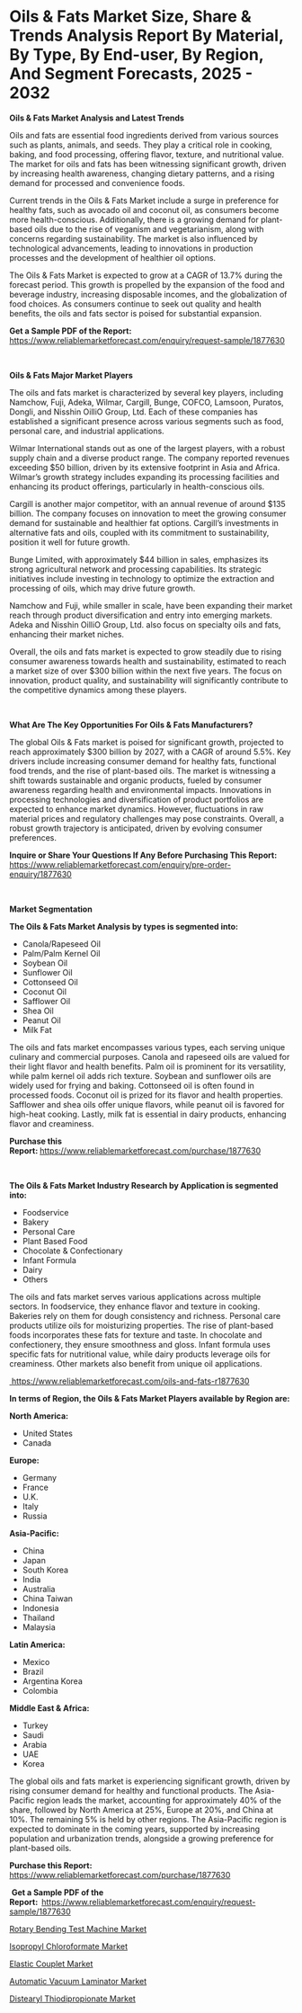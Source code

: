 <p><h1>Oils & Fats Market Size, Share & Trends Analysis Report By Material, By Type, By End-user, By Region, And Segment Forecasts, 2025 - 2032</h1></p><p><strong>Oils & Fats Market Analysis and Latest Trends</strong></p>
<p><p>Oils and fats are essential food ingredients derived from various sources such as plants, animals, and seeds. They play a critical role in cooking, baking, and food processing, offering flavor, texture, and nutritional value. The market for oils and fats has been witnessing significant growth, driven by increasing health awareness, changing dietary patterns, and a rising demand for processed and convenience foods.</p><p>Current trends in the Oils & Fats Market include a surge in preference for healthy fats, such as avocado oil and coconut oil, as consumers become more health-conscious. Additionally, there is a growing demand for plant-based oils due to the rise of veganism and vegetarianism, along with concerns regarding sustainability. The market is also influenced by technological advancements, leading to innovations in production processes and the development of healthier oil options.</p><p>The Oils & Fats Market is expected to grow at a CAGR of 13.7% during the forecast period. This growth is propelled by the expansion of the food and beverage industry, increasing disposable incomes, and the globalization of food choices. As consumers continue to seek out quality and health benefits, the oils and fats sector is poised for substantial expansion.</p></p>
<p><strong>Get a Sample PDF of the Report:&nbsp;</strong> <a href="https://www.reliablemarketforecast.com/enquiry/request-sample/1877630?utm_campaign=1897&utm_medium=2&utm_source=Github&utm_content=ia&utm_term=02042025&utm_id=oils-fats">https://www.reliablemarketforecast.com/enquiry/request-sample/1877630</a></p>
<p>&nbsp;</p>
<p><strong>Oils & Fats Major Market Players</strong></p>
<p><p>The oils and fats market is characterized by several key players, including Namchow, Fuji, Adeka, Wilmar, Cargill, Bunge, COFCO, Lamsoon, Puratos, Dongli, and Nisshin OilliO Group, Ltd. Each of these companies has established a significant presence across various segments such as food, personal care, and industrial applications.</p><p>Wilmar International stands out as one of the largest players, with a robust supply chain and a diverse product range. The company reported revenues exceeding $50 billion, driven by its extensive footprint in Asia and Africa. Wilmar’s growth strategy includes expanding its processing facilities and enhancing its product offerings, particularly in health-conscious oils.</p><p>Cargill is another major competitor, with an annual revenue of around $135 billion. The company focuses on innovation to meet the growing consumer demand for sustainable and healthier fat options. Cargill’s investments in alternative fats and oils, coupled with its commitment to sustainability, position it well for future growth.</p><p>Bunge Limited, with approximately $44 billion in sales, emphasizes its strong agricultural network and processing capabilities. Its strategic initiatives include investing in technology to optimize the extraction and processing of oils, which may drive future growth.</p><p>Namchow and Fuji, while smaller in scale, have been expanding their market reach through product diversification and entry into emerging markets. Adeka and Nisshin OilliO Group, Ltd. also focus on specialty oils and fats, enhancing their market niches.</p><p>Overall, the oils and fats market is expected to grow steadily due to rising consumer awareness towards health and sustainability, estimated to reach a market size of over $300 billion within the next five years. The focus on innovation, product quality, and sustainability will significantly contribute to the competitive dynamics among these players.</p></p>
<p>&nbsp;</p>
<p><strong>What Are The Key Opportunities For Oils & Fats Manufacturers?</strong></p>
<p><p>The global Oils & Fats market is poised for significant growth, projected to reach approximately $300 billion by 2027, with a CAGR of around 5.5%. Key drivers include increasing consumer demand for healthy fats, functional food trends, and the rise of plant-based oils. The market is witnessing a shift towards sustainable and organic products, fueled by consumer awareness regarding health and environmental impacts. Innovations in processing technologies and diversification of product portfolios are expected to enhance market dynamics. However, fluctuations in raw material prices and regulatory challenges may pose constraints. Overall, a robust growth trajectory is anticipated, driven by evolving consumer preferences.</p></p>
<p><strong>Inquire or Share Your Questions If Any Before Purchasing This Report:</strong> <a href="https://www.reliablemarketforecast.com/enquiry/pre-order-enquiry/1877630?utm_campaign=1897&utm_medium=2&utm_source=Github&utm_content=ia&utm_term=02042025&utm_id=oils-fats">https://www.reliablemarketforecast.com/enquiry/pre-order-enquiry/1877630</a></p>
<p>&nbsp;</p>
<p><strong>Market Segmentation</strong></p>
<p><strong>The Oils & Fats Market Analysis by types is segmented into:</strong></p>
<p><ul><li>Canola/Rapeseed Oil</li><li>Palm/Palm Kernel Oil</li><li>Soybean Oil</li><li>Sunflower Oil</li><li>Cottonseed Oil</li><li>Coconut Oil</li><li>Safflower Oil</li><li>Shea Oil</li><li>Peanut Oil</li><li>Milk Fat</li></ul></p>
<p><p>The oils and fats market encompasses various types, each serving unique culinary and commercial purposes. Canola and rapeseed oils are valued for their light flavor and health benefits. Palm oil is prominent for its versatility, while palm kernel oil adds rich texture. Soybean and sunflower oils are widely used for frying and baking. Cottonseed oil is often found in processed foods. Coconut oil is prized for its flavor and health properties. Safflower and shea oils offer unique flavors, while peanut oil is favored for high-heat cooking. Lastly, milk fat is essential in dairy products, enhancing flavor and creaminess.</p></p>
<p><strong>Purchase this Report:&nbsp;</strong><a href="https://www.reliablemarketforecast.com/purchase/1877630?utm_campaign=1897&utm_medium=2&utm_source=Github&utm_content=ia&utm_term=02042025&utm_id=oils-fats">https://www.reliablemarketforecast.com/purchase/1877630</a></p>
<p>&nbsp;</p>
<p><strong>The Oils & Fats Market Industry Research by Application is segmented into:</strong></p>
<p><ul><li>Foodservice</li><li>Bakery</li><li>Personal Care</li><li>Plant Based Food</li><li>Chocolate & Confectionary</li><li>Infant Formula</li><li>Dairy</li><li>Others</li></ul></p>
<p><p>The oils and fats market serves various applications across multiple sectors. In foodservice, they enhance flavor and texture in cooking. Bakeries rely on them for dough consistency and richness. Personal care products utilize oils for moisturizing properties. The rise of plant-based foods incorporates these fats for texture and taste. In chocolate and confectionery, they ensure smoothness and gloss. Infant formula uses specific fats for nutritional value, while dairy products leverage oils for creaminess. Other markets also benefit from unique oil applications.</p></p>
<p><a href="https://www.reliablemarketforecast.com/oils-and-fats-r1877630?utm_campaign=1897&utm_medium=2&utm_source=Github&utm_content=ia&utm_term=02042025&utm_id=oils-fats">&nbsp;https://www.reliablemarketforecast.com/oils-and-fats-r1877630</a></p>
<p><strong>In terms of Region, the Oils & Fats Market Players available by Region are:</strong></p>
<p>
    <p> <strong> North America: </strong>
        <ul>
            <li>United States</li>
            <li>Canada</li>
        </ul>
        </p> 
    <p> <strong> Europe: </strong>
        <ul>
            <li>Germany</li>
            <li>France</li>
            <li>U.K.</li>
            <li>Italy</li>
            <li>Russia</li>
        </ul>
        </p> 
    <p> <strong> Asia-Pacific: </strong>
        <ul>
            <li>China</li>
            <li>Japan</li>
            <li>South Korea</li>
            <li>India</li>
            <li>Australia</li>
            <li>China Taiwan</li>
            <li>Indonesia</li>
            <li>Thailand</li>
            <li>Malaysia</li>
        </ul>
        </p> 
    <p> <strong> Latin America: </strong>
        <ul>
            <li>Mexico</li>
            <li>Brazil</li>
            <li>Argentina Korea</li>
            <li>Colombia</li>
        </ul>
        </p> 
    <p> <strong> Middle East & Africa: </strong>
        <ul>
            <li>Turkey</li>
            <li>Saudi</li>
            <li>Arabia</li>
            <li>UAE</li>
            <li>Korea</li>
        </ul>
    </p>
    </p>
<p><p>The global oils and fats market is experiencing significant growth, driven by rising consumer demand for healthy and functional products. The Asia-Pacific region leads the market, accounting for approximately 40% of the share, followed by North America at 25%, Europe at 20%, and China at 10%. The remaining 5% is held by other regions. The Asia-Pacific region is expected to dominate in the coming years, supported by increasing population and urbanization trends, alongside a growing preference for plant-based oils.</p></p>
<p><strong>Purchase this Report: </strong><a href="https://www.reliablemarketforecast.com/purchase/1877630?utm_campaign=1897&utm_medium=2&utm_source=Github&utm_content=ia&utm_term=02042025&utm_id=oils-fats">https://www.reliablemarketforecast.com/purchase/1877630</a></p>
<p>&nbsp;<strong>Get a Sample PDF of the Report:&nbsp;&nbsp;</strong><a href="https://www.reliablemarketforecast.com/enquiry/request-sample/1877630?utm_campaign=1897&utm_medium=2&utm_source=Github&utm_content=ia&utm_term=02042025&utm_id=oils-fats">https://www.reliablemarketforecast.com/enquiry/request-sample/1877630</a></p>
<p><strong></strong></p>
<p><p><a href="https://www.linkedin.com/pulse/rotary-bending-test-machine-market-trend-analysis-highlights-niakc?utm_campaign=1897&utm_medium=2&utm_source=Github&utm_content=ia&utm_term=02042025&utm_id=oils-fats">Rotary Bending Test Machine Market</a></p><p><a href="https://github.com/rwanjamiul/Market-Research-Report-List-1/blob/main/isopropyl-chloroformate-market.md?utm_campaign=1897&utm_medium=2&utm_source=Github&utm_content=ia&utm_term=02042025&utm_id=oils-fats">Isopropyl Chloroformate Market</a></p><p><a href="https://www.linkedin.com/pulse/thorough-examination-global-elastic-couplet-market-size-jcrdc?utm_campaign=1897&utm_medium=2&utm_source=Github&utm_content=ia&utm_term=02042025&utm_id=oils-fats">Elastic Couplet Market</a></p><p><a href="https://www.linkedin.com/pulse/automatic-vacuum-laminator-market-size-expected-grow-cagr-zcl2c?utm_campaign=1897&utm_medium=2&utm_source=Github&utm_content=ia&utm_term=02042025&utm_id=oils-fats">Automatic Vacuum Laminator Market</a></p><p><a href="https://github.com/sivyerloucks/Market-Research-Report-List-1/blob/main/distearyl-thiodipropionate-market.md?utm_campaign=1897&utm_medium=2&utm_source=Github&utm_content=ia&utm_term=02042025&utm_id=oils-fats">Distearyl Thiodipropionate Market</a></p></p>